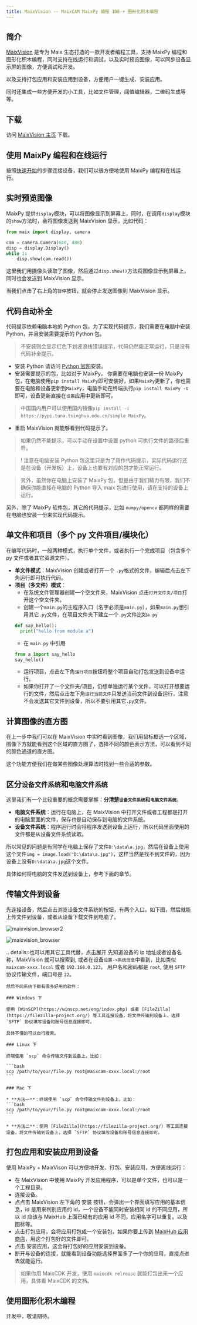 ```yaml
---
title: MaixVision -- MaixCAM MaixPy 编程 IDE + 图形化积木编程
---
```



## 简介

[MaixVision](https://wiki.sipeed.com/maixvision) 是专为 Maix 生态打造的一款开发者编程工具，支持 MaixPy 编程和图形化积木编程，同时支持在线运行和调试，以及实时预览图像，可以同步设备显示屏的图像，方便调试和开发。

以及支持打包应用和安装应用到设备，方便用户一键生成、安装应用。

同时还集成一些方便开发的小工具，比如文件管理，阈值编辑器，二维码生成等等。

## 下载

访问 [MaixVision 主页](https://wiki.sipeed.com/maixvision) 下载。


## 使用 MaixPy 编程和在线运行

按照[快速开始](../README.md)的步骤连接设备，我们可以很方便地使用 MaixPy 编程和在线运行。

## 实时预览图像

MaixPy 提供`display`模块，可以将图像显示到屏幕上，同时，在调用`display`模块的`show`方法时，会将图像发送到 MaixVision 显示，比如代码：
```python
from maix import display, camera

cam = camera.Camera(640, 480)
disp = display.Display()
while 1:
    disp.show(cam.read())
```

这里我们用摄像头读取了图像，然后通过`disp.show()`方法将图像显示到屏幕上，同时也会发送到 MaixVision 显示。

当我们点击了右上角的`暂停`按钮，就会停止发送图像到 MaixVision 显示。


## 代码自动补全


代码提示依赖电脑本地的 Python 包，为了实现代码提示，我们需要在电脑中安装 Python，并且安装需要提示的 Python 包。
> 不安装则会显示红色下划波浪线错误提示，代码仍然能正常运行，只是没有代码补全提示。

* 安装 Python 请访问 [Python 官网](https://python.org/)安装。
* 安装需要提示的包，比如对于 MaixPy， 你需要在电脑也安装一份 MaixPy 包，在电脑使用`pip install MaixPy`即可安装好，如果`MaixPy`更新了，你也需要在电脑和设备更新到`MaixPy`，电脑手动在终端执行`pip install MaixPy -U`即可，设备更新直接在`设置`应用中更新即可。
> 中国国内用户可以使用国内镜像`pip install -i https://pypi.tuna.tsinghua.edu.cn/simple MaixPy`。
* 重启 MaixVision 就能够看到代码提示了。
> 如果仍然不能提示，可以手动在设置中设置 python 可执行文件的路径后重启。

>! 注意在电脑安装 Python 包这里只是为了用作代码提示，实际代码运行还是在设备（开发板）上，设备上也要有对应的包才能正常运行。


> 另外，虽然你在电脑上安装了 MaixPy 包，但是由于我们精力有限，我们不确保你能直接在电脑的 Python 导入 maix 包进行使用，请在支持的设备上运行。


另外，除了 MaixPy 软件包，其它的代码提示，比如 `numpy/opencv` 都同样的需要在电脑也安装一份来实现代码提示。

## 单文件和项目（多个 py 文件项目/模块化）

在编写代码时，一般两种模式，执行单个文件，或者执行一个完成项目（包含多个 py 文件或者其它资源文件）。
* **单文件模式**：MaixVision 创建或者打开一个 `.py`格式的文件，编辑后点击左下角运行即可执行代码。
* **项目（多文件）模式**：
  * 在系统文件管理器创建一个空文件夹，MaixVision 点击`打开文件夹/项目`打开这个空文件夹。
  * 创建一个`main.py`的主程序入口（名字必须是`main.py`），如果`main.py`想引用其它`.py`文件，在项目文件夹下建立一个`.py`文件比如`a.py`
  ```python
  def say_hello():
    print("hello from module a")
  ```
  * 在 `main.py` 中引用
  ```python
  from a import say_hello
  say_hello()
  ```
  * 运行项目，点击左下角`运行项目`按钮将整个项目自动打包发送到设备中运行。
  * 如果你打开了一个文件夹/项目，仍想单独运行某个文件，可以打开想要运行的文件，然后点击左下角`运行当前文件`只发送当前文件到设备运行，注意不会发送其它文件到设备，所以不要引用其它`.py`文件。


## 计算图像的直方图

在上一步中我们可以在 MaixVision 中实时看到图像，我们用鼠标框选一个区域，图像下方就能看到这个区域的直方图了，选择不同的颜色表示方法，可以看到不同的颜色通道的直方图。

这个功能方便我们在做某些图像处理算法时找到一些合适的参数。

## 区分`设备文件系统`和`电脑文件系统`

这里我们有一个比较重要的概念需要掌握：**分清楚`设备文件系统`和`电脑文件系统`**。
* **电脑文件系统**：运行在电脑上，在 MaixVision 中打开文件或者工程都是打开的电脑里面的文件，保存也是自动保存到电脑的文件系统。
* **设备文件系统**：程序运行时会将程序发送到设备上运行，所以代码里面使用的文件都是从设备文件系统读取。

所以常见的问题是有同学在电脑上保存了文件`D:\data\a.jpg`，然后在设备上使用这个文件`img = image.load("D:\data\a.jpg")`，这样当然是找不到文件的，因为设备上没有`D:\data\a.jpg`这个文件。

具体如何将电脑的文件发送到设备上，参考下面的章节。


## 传输文件到设备

先连接设备，然后点击浏览设备文件系统的按钮，有两个入口，如下图，然后就能上传文件到设备，或者从设备下载文件到电脑了。

![maixvision_browser2](../../assets/maixvision_browser2.jpg)

![maixvision_browser](../../assets/maixvision_browser.jpg)


.. details::也可以用其它工具代替，点击展开
    先知道设备的 ip 地址或者设备名称，MaixVision 就可以搜索到, 或者在设备`设置->系统信息`中看到，比如类似 `maixcam-xxxx.local` 或者 `192.168.0.123`。
    用户名和密码都是 `root`, 使用 `SFTP` 协议传输文件，端口号是 `22`。

    然后不同系统下都有很多好用的软件：

    ### Windows 下

    使用 [WinSCP](https://winscp.net/eng/index.php) 或者 [FileZilla](https://filezilla-project.org/) 等工具连接设备，将文件传输到设备上，选择 `SFTP` 协议填写设备和账号信息连接即可。

    具体不懂的可以自行搜索。

    ### Linux 下

    终端使用 `scp` 命令传输文件到设备上，比如：

    ```bash
    scp /path/to/your/file.py root@maixcam-xxxx.local:/root
    ```

    ### Mac 下

    * **方法一**：终端使用 `scp` 命令传输文件到设备上，比如：
    ```bash
    scp /path/to/your/file.py root@maixcam-xxxx.local:/root
    ```

    * **方法二**：使用 [FileZilla](https://filezilla-project.org/) 等工具连接设备，将文件传输到设备上，选择 `SFTP` 协议填写设备和账号信息连接即可。

## 打包应用和安装应用到设备

使用 MaixPy + MaixVison 可以方便地开发、打包、安装应用，方便离线运行：
* 在 MaixVision 中使用 MaixPy 开发应用程序，可以是单个文件，也可以是一个工程目录。
* 连接设备。
* 点点击 MaixVision 左下角的 安装 按钮，会弹出一个界面填写应用的基本信息，id 是用来判别应用的 id，一个设备不能同时安装相同 id 的不同应用，所以 id 应该与 MaixHub 上面已经有的应用 id 不同，应用名字可以重复。以及图标等。
* 点击打包应用，会将应用打包成一个安装包，如果你要上传到 [MaixHub 应用商店](https://maixhub./com/app)，用这个打包好的文件即可。
* 点击 安装应用，这会将打包好的应用安装到设备。
* 断开与设备的连接，就能看到设备功能选择界面多了一个你的应用，直接点进去就能运行。

> 如果你用 MaixCDK 开发，使用 `maixcdk relrease` 就能打包出来一个应用，具体看 MaixCDK 的文档。

## 使用图形化积木编程

开发中，敬请期待。

